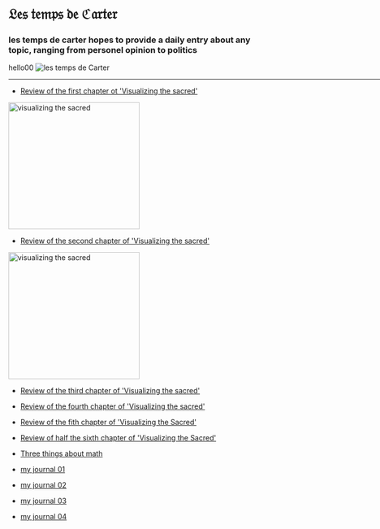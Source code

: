 # 𝔏𝔢𝔰 𝔱𝔢𝔪𝔭𝔰 𝔡𝔢 ℭ𝔞𝔯𝔱𝔢𝔯
### les temps de carter hopes to provide a daily entry about any topic, ranging from personel opinion to politics
hello00
![les temps de Carter](https://github.com/LeCarterTimes/LeCarterTimes.github.io/assets/149635328/7b91fa1d-1296-44d6-b7f4-f6cb2957cb00)

<hr width="5000" />
 
- [Review of the first chapter ot 'Visualizing the sacred'](https://lecartertimes.github.io/postone.html)

<img src="https://github.com/LeCarterTimes/LeCarterTimes.github.io/assets/149635328/6e418336-0b17-4592-a6e0-a8e222958079" alt="visualizing the sacred" height="250" width="258">

- [Review of the second chapter of 'Visualizing the sacred'](https://lecartertimes.github.io/posttwo.html)

<img src="https://github.com/LeCarterTimes/LeCarterTimes.github.io/assets/149635328/8653f5e4-7b41-4511-b77f-7f25286cf747" alt="visualizing the sacred" height="250" width="258">

- [Review of the third chapter of 'Visualizing the sacred'](https://lecartertimes.github.io/postthree.html)

- [Review of the fourth chapter of 'Visualizing the sacred'](https://lecartertimes.github.io/postfour.html)

- [Review of the fith chapter of 'Visualizing the Sacred'](https://lecartertimes.github.io/postfive.html)

- [Review of half the sixth chapter of 'Visualizing the Sacred'](https://lecartertimes.github.io/postsixandonehalf.html)

- [Three things about math](https://lecartertimes.github.io/articleone.html)

- [my journal 01](https://lecartertimes.github.io/articletwo.html)

- [my journal 02](https://lecartertimes.github.io/articlethree.html)

- [my journal 03](https://lecartertimes.github.io/articlefour.html)

- [my journal 04](https://lecartertimes.github.io/articlefive.html)
